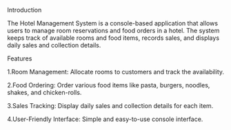 Introduction

The Hotel Management System is a console-based application that allows users to manage room reservations and food orders in a hotel. The system keeps track of available rooms and food items, records sales, and displays daily sales and collection details.

Features

1.Room Management: Allocate rooms to customers and track the availability.

2.Food Ordering: Order various food items like pasta, burgers, noodles, shakes, and chicken-rolls.

3.Sales Tracking: Display daily sales and collection details for each item.

4.User-Friendly Interface: Simple and easy-to-use console interface.

